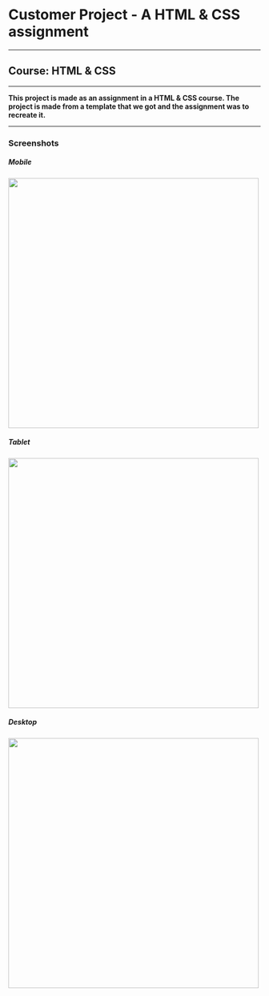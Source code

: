 # Customer Project - A HTML & CSS assignment

---

## Course: HTML & CSS

---

**This project is made as an assignment in a HTML & CSS course. The project is made from a template that we got and the assignment was to recreate it.**

---

### Screenshots

##### Mobile 
<img width=500px src="screenshots/chrome-mobile.jpg">

##### Tablet
<img width=500px src="screenshots/chrome-tablet.jpg">

##### Desktop
<img width=500px src="screenshots/chrome-desktop.jpg">